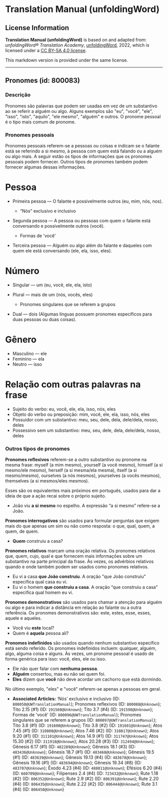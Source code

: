 # Translation Manual (unfoldingWord)

## License Information

**Translation Manual (unfoldingWord)** is based on and adapted from: _unfoldingWord® Translation Academy_, [unfoldingWord](https://unfoldingword.org/utw), 2022, which is licensed under a [CC BY-SA 4.0 license](https://creativecommons.org/licenses/by-sa/4.0/legalcode.en).

This markdown version is provided under the same license.



--------------------------------

## Pronomes (id: 800083)

### Descrição

Pronomes são palavras que podem ser usadas em vez de um substantivo ao se referir a alguém ou algo. Alguns exemplos são "eu", "você", "ele", "isso", "isto", "aquilo", "ele mesmo", "alguém" e outros. O pronome pessoal é o tipo mais comum de pronome.

### Pronomes pessoais

Pronomes pessoais referem\-se a pessoas ou coisas e indicam se o falante está se referindo a si mesmo, à pessoa com quem está falando ou a alguém ou algo mais. A seguir estão os tipos de informações que os pronomes pessoais podem fornecer. Outros tipos de pronomes também podem fornecer algumas dessas informações.

Pessoa
======

* Primeira pessoa — O falante e possivelmente outros (eu, mim, nós, nos).

    + “Nós” exclusivo e inclusivo
* Segunda pessoa — A pessoa ou pessoas com quem o falante está conversando e possivelmente outros (você).

    + Formas de 'você'
* Terceira pessoa — Alguém ou algo além do falante e daqueles com quem ele está conversando (ele, ela, isso, eles).

Número
======

* Singular — um (eu, você, ele, ela, isto)
* Plural — mais de um (nós, vocês, eles)

    + Pronomes singulares que se referem a grupos
* Dual — dois (Algumas línguas possuem pronomes específicos para duas pessoas ou duas coisas).

Gênero
======

* Masculino — ele
* Feminino — ela
* Neutro — isso

Relação com outras palavras na frase
====================================

* Sujeito do verbo: eu, você, ele, ela, isso, nós, eles
* Objeto do verbo ou preposição: mim, você, ele, ela, isso, nós, eles
* Possuidor com um substantivo: meu, seu, dele, dela, dele/dela, nosso, deles
* Possessivo sem um substantivo: meu, seu, dele, dela, dele/dela, nosso, deles

### Outros tipos de pronomes

**Pronomes reflexivos** referem\-se a outro substantivo ou pronome na mesma frase: myself (a mim mesmo), yourself (a você mesmo), himself (a si mesmo/ele mesmo), herself (a si mesma/ela mesma), itself (a si mesmo/mesmo), ourselves (a nós mesmos), yourselves (a vocês mesmos), themselves (a si mesmos/eles mesmos).

Esses são os equivalentes mais próximos em português, usados para dar a ideia de que a ação recai sobre o próprio sujeito.

* João viu **a si mesmo** no espelho. A expressão “a si mesmo” refere\-se a João.

**Pronomes interrogativos** são usados para formular perguntas que exigem mais do que apenas um sim ou não como resposta: o que, qual, quem, a quem, de quem.

* **Quem** construiu a casa?

**Pronomes relativos** marcam uma oração relativa. Os pronomes relativos que, quem, cujo, qual e que fornecem mais informações sobre um substantivo na parte principal da frase. Às vezes, os advérbios relativos quando e onde também podem ser usados como pronomes relativos.

* Eu vi a casa **que João construiu**. A oração "que João construiu" especifica qual casa eu vi.
* Eu vi o homem **que construiu a casa**. A oração “que construiu a casa” especifica qual homem eu vi.

**Pronomes demonstrativos** são usados para chamar a atenção para alguém ou algo e para indicar a distância em relação ao falante ou a outra referência. Os pronomes demonstrativos são: este, estes, esse, esses, aquele e aqueles.

* Você viu **este** local?
* Quem é **aquela** pessoa ali?

**Pronomes indefinidos** são usados quando nenhum substantivo específico está sendo referido. Os pronomes indefinidos incluem: qualquer, alguém, algo, alguma coisa e alguns. Às vezes, um pronome pessoal é usado de forma genérica para isso: você, eles, ele ou isso.

* Ele não quer falar com **nenhuma pessoa**.
* **Alguém** consertou, mas eu não sei quem foi.
* **Eles** dizem que **você** não deve acordar um cachorro que está dormindo.

No último exemplo, "eles" e "você" referem\-se apenas a pessoas em geral.

* **Associated Articles:** ‘Nós’ exclusivo e inclusivo (ID: `800050@UWTranslationManual`); Pronomes reflexivos (ID: `800088@Unknown`); Tito 2.15 (#1) (ID: `191560@Unknown`); Tito 3.7 (#4) (ID: `191598@Unknown`); Formas de 'você' (ID: `800096@UWTranslationManual`); Pronomes singulares que se referem a grupos (ID: `800097@UWTranslationManual`); Tito 3.8 (#1) (ID: `191600@Unknown`); Tito 3.8 (#2) (ID: `191601@Unknown`); Atos 7.45 (#1) (ID: `310808@Unknown`); Atos 7.46 (#2) (ID: `310817@Unknown`); Atos 9.20 (#1) (ID: `311101@Unknown`); Atos 14.9 (#1) (ID: `311747@Unknown`); Atos 15.30 (#2) (ID: `311918@Unknown`); Atos 20.28 (#3) (ID: `312494@Unknown`); Gênesis 6.17 (#1) (ID: `482289@Unknown`); Gênesis 18.1 (#3) (ID: `483436@Unknown`); Gênesis 18.7 (#1) (ID: `483468@Unknown`); Gênesis 19.5 (#1) (ID: `483639@Unknown`); Gênesis 19.13 (#4) (ID: `483678@Unknown`); Gênesis 19.16 (#1) (ID: `483694@Unknown`); Gênesis 19.34 (#8) (ID: `483787@Unknown`); Êxodo 4.23 (#4) (ID: `488011@Unknown`); Efésios 6.20 (#4) (ID: `660709@Unknown`); Filipenses 2.4 (#4) (ID: `723432@Unknown`); Rute 1.18 (#2) (ID: `806352@Unknown`); Rute 2.9 (#2) (ID: `806391@Unknown`); Rute 2.20 (#4) (ID: `806435@Unknown`); Rute 2.22 (#2) (ID: `806444@Unknown`); Rute 3.1 (#4) (ID: `806450@Unknown`)

